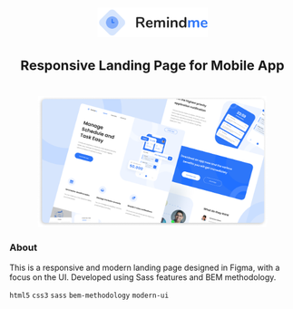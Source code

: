 # <p align="center"><img src="./images/logo.svg" height="52"/></p><p align="center"><sup>Responsive Landing Page for Mobile App</sup><p>
<p align="center"><img src="./images/remindme-thumbnail.png" width="80%"/></p>
<h3>About</h3>
<p>This is a responsive and modern landing page designed in Figma, with a focus on the UI. Developed using Sass features and BEM methodology.
<p/>
<code>html5</code>
<code>css3</code>
<code>sass</code>
<code>bem-methodology</code>
<code>modern-ui</code>
